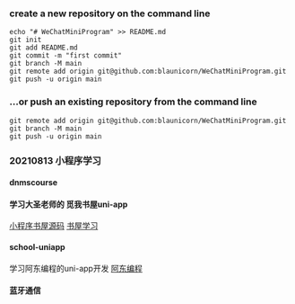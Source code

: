 ### create a new repository on the command line
```
echo "# WeChatMiniProgram" >> README.md
git init
git add README.md
git commit -m "first commit"
git branch -M main
git remote add origin git@github.com:blaunicorn/WeChatMiniProgram.git
git push -u origin main
```
### …or push an existing repository from the command line
```
git remote add origin git@github.com:blaunicorn/WeChatMiniProgram.git
git branch -M main
git push -u origin main
```


### 20210813 小程序学习

#### dnmscourse
#### 学习大圣老师的 觅我书屋uni-app
[小程序书屋源码](F:/code-tencent/kaikeba/Documentation/uniapp-unicloud-dnms-main.zip) 
[书屋学习](F:/code-tencent/WeChatMiniProgram/dnmscourse)

#### school-uniapp
 学习阿东编程的uni-app开发
 [阿东编程](https://space.bilibili.com/176393139/)
 
 #### 蓝牙通信